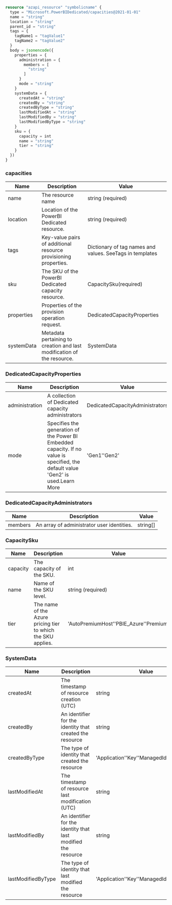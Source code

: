 ```terraform
resource "azapi_resource" "symbolicname" {
  type = "Microsoft.PowerBIDedicated/capacities@2021-01-01"
  name = "string"
  location = "string"
  parent_id = "string"
  tags = {
    tagName1 = "tagValue1"
    tagName2 = "tagValue2"
  }
  body = jsonencode({
    properties = {
      administration = {
        members = [
          "string"
        ]
      }
      mode = "string"
    }
    systemData = {
      createdAt = "string"
      createdBy = "string"
      createdByType = "string"
      lastModifiedAt = "string"
      lastModifiedBy = "string"
      lastModifiedByType = "string"
    }
    sku = {
      capacity = int
      name = "string"
      tier = "string"
    }
  })
}

```

### capacities

| Name | Description | Value |
|-|-|-|
| name | The resource name | string (required) |
| location | Location of the PowerBI Dedicated resource. | string (required) |
| tags | Key-value pairs of additional resource provisioning properties. | Dictionary of tag names and values. SeeTags in templates |
| sku | The SKU of the PowerBI Dedicated capacity resource. | CapacitySku(required) |
| properties | Properties of the provision operation request. | DedicatedCapacityProperties |
| systemData | Metadata pertaining to creation and last modification of the resource. | SystemData |


### DedicatedCapacityProperties

| Name | Description | Value |
|-|-|-|
| administration | A collection of Dedicated capacity administrators | DedicatedCapacityAdministrators |
| mode | Specifies the generation of the Power BI Embedded capacity. If no value is specified, the default value 'Gen2' is used.Learn More | 'Gen1''Gen2' |


### DedicatedCapacityAdministrators

| Name | Description | Value |
|-|-|-|
| members | An array of administrator user identities. | string[] |


### CapacitySku

| Name | Description | Value |
|-|-|-|
| capacity | The capacity of the SKU. | int |
| name | Name of the SKU level. | string (required) |
| tier | The name of the Azure pricing tier to which the SKU applies. | 'AutoPremiumHost''PBIE_Azure''Premium' |


### SystemData

| Name | Description | Value |
|-|-|-|
| createdAt | The timestamp of resource creation (UTC) | string |
| createdBy | An identifier for the identity that created the resource | string |
| createdByType | The type of identity that created the resource | 'Application''Key''ManagedIdentity''User' |
| lastModifiedAt | The timestamp of resource last modification (UTC) | string |
| lastModifiedBy | An identifier for the identity that last modified the resource | string |
| lastModifiedByType | The type of identity that last modified the resource | 'Application''Key''ManagedIdentity''User' |


